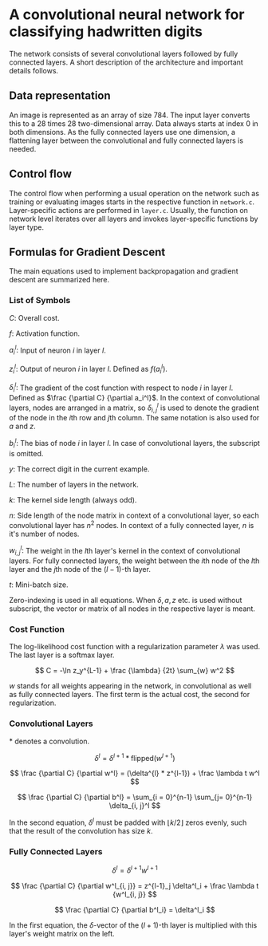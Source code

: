 # A convolutional neural network for classifying hadwritten digits

The network consists of several convolutional layers followed by fully connected layers. A short description of the architecture and important details follows.

## Data representation

An image is represented as an array of size 784. The input layer converts this to a 28 times 28 two-dimensional array. Data always starts at index 0 in both dimensions. As the fully connected layers use one dimension, a flattening layer between the convolutional and fully connected layers is needed.

## Control flow

The control flow when performing a usual operation on the network such as training or evaluating images starts in the respective function in `network.c`. Layer-specific actions are performed in `layer.c`. Usually, the function on network level iterates over all layers and invokes layer-specific functions by layer type.

## Formulas for Gradient Descent

The main equations used to implement backpropagation and gradient descent are summarized here.

### List of Symbols

$C:$ Overall cost.

$f:$ Activation function.

$a_i^l:$ Input of neuron $i$ in layer $l$.

$z_i^l:$ Output of neuron $i$ in layer $l$. Defined as $f(a_i^l)$.

$\delta_i^l:$ The gradient of the cost function with respect to node $i$ in layer $l$. Defined as $\frac {\partial C} {\partial a_i^l}$. In the context of convolutional layers, nodes are arranged in a matrix, so $\delta_{i, j}^l$ is used to denote the gradient of the node in the $i$th row and $j$th column. The same notation is also used for $a$ and $z$.

$b_i^l:$ The bias of node $i$ in layer $l$. In case of convolutional layers, the subscript is omitted.

$y:$ The correct digit in the current example.

$L:$ The number of layers in the network.

$k:$ The kernel side length (always odd).

$n:$ Side length of the node matrix in context of a convolutional layer, so each convolutional layer has $n^2$ nodes. In context of a fully connected layer, $n$ is it's number of nodes.

$w_{i, j}^l:$ The weight in the $l$th layer's kernel in the context of convolutional layers. For fully connected layers, the weight between the $i$th node of the $l$th layer and the $j$th node of the $(l-1)$-th layer.

$t:$ Mini-batch size.

Zero-indexing is used in all equations. When $\delta, a, z$ etc. is used without subscript, the vector or matrix of all nodes in the respective layer is meant.

### Cost Function

The log-likelihood cost function with a regularization parameter $\lambda$ was used. The last layer is a softmax layer.

$$
C = -\ln z_y^{L-1} + \frac {\lambda} {2t} \sum_{w} w^2
$$

$w$ stands for all weights appearing in the network, in convolutional as well as fully connected layers. The first term is the actual cost, the second for regularization.
### Convolutional Layers

$*$ denotes a convolution.

$$
\delta^l = \delta^{l+1} * \text{flipped} (w^{l+1})
$$

$$
\frac {\partial C} {\partial w^l} = (\delta^{l} * z^{l-1}) + \frac \lambda t w^l
$$

$$
\frac {\partial C} {\partial b^l} = \sum_{i = 0}^{n-1} \sum_{j= 0}^{n-1} \delta_{i, j}^l
$$

In the second equation, $\delta^l$ must be padded with $\lfloor k/2 \rfloor$ zeros evenly, such that the result of the convolution has size $k$.

### Fully Connected Layers

$$
\delta^l = \delta^{l+1} w^{l+1}
$$

$$
\frac {\partial C} {\partial w^l_{i, j}} = z^{l-1}_j \delta^l_i + \frac \lambda t {w^l_{i, j}}
$$

$$
\frac {\partial C} {\partial b^l_i} = \delta^l_i
$$

In the first equation, the $\delta$-vector of the $(l+1)$-th layer is multiplied with this layer's weight matrix on the left.